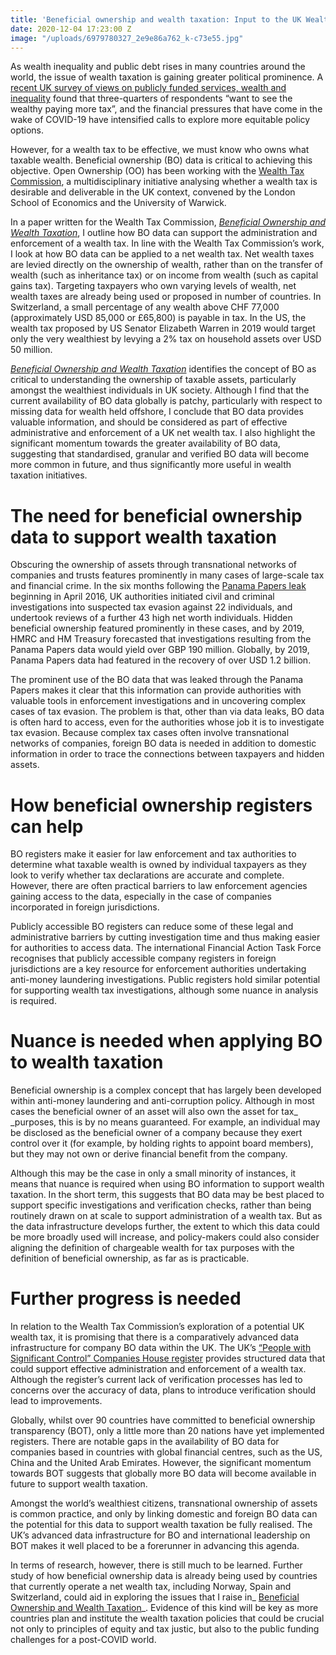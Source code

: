 ```yaml
---
title: 'Beneficial ownership and wealth taxation: Input to the UK Wealth Tax Commission'
date: 2020-12-04 17:23:00 Z
image: "/uploads/6979780327_2e9e86a762_k-c73e55.jpg"
---
```


As wealth inequality and public debt rises in many countries around the world, the issue of wealth taxation is gaining greater political prominence. A [recent UK survey of views on publicly funded services, wealth and inequality](https://www.taxjustice.uk/blog/new-poll-reveals-concern-about-the-state-of-public-services-and-support-for-higher-taxes-on-wealth) found that three-quarters of respondents “want to see the wealthy paying more tax”, and the financial pressures that have come in the wake of COVID-19 have intensified calls to explore more equitable policy options.

However, for a wealth tax to be effective, we must know who owns what taxable wealth. Beneficial ownership (BO) data is critical to achieving this objective. Open Ownership (OO) has been working with the [Wealth Tax Commission](https://www.ukwealth.tax/), a multidisciplinary initiative analysing whether a wealth tax is desirable and deliverable in the UK context, convened by the London School of Economics and the University of Warwick.

In a paper written for the Wealth Tax Commission, _[Beneficial Ownership and Wealth Taxation](https://www.wealthandpolicy.com/wp/BP124_BeneficialOwnership.pdf)_, I outline how BO data can support the administration and enforcement of a wealth tax. In line with the Wealth Tax Commission’s work, I look at how BO data can be applied to a net wealth tax. Net wealth taxes are levied directly on the ownership of wealth, rather than on the transfer of wealth (such as inheritance tax) or on income from wealth (such as capital gains tax). Targeting taxpayers who own varying levels of wealth, net wealth taxes are already being used or proposed in number of countries. In Switzerland, a small percentage of any wealth above CHF 77,000 (approximately USD 85,000 or £65,800) is payable in tax. In the US, the wealth tax proposed by US Senator Elizabeth Warren in 2019 would target only the very wealthiest by levying a 2% tax on household assets over USD 50 million.

_[Beneficial Ownership and Wealth Taxation](https://www.wealthandpolicy.com/wp/BP124_BeneficialOwnership.pdf)_ identifies the concept of BO as critical to understanding the ownership of taxable assets, particularly amongst the wealthiest individuals in UK society. Although I find that the current availability of BO data globally is patchy, particularly with respect to missing data for wealth held offshore, I conclude that BO data provides valuable information, and should be considered as part of effective administrative and enforcement of a UK net wealth tax. I also highlight the significant momentum towards the greater availability of BO data, suggesting that standardised, granular and verified BO data will become more common in future, and thus significantly more useful in wealth taxation initiatives.


# The need for beneficial ownership data to support wealth taxation

Obscuring the ownership of assets through transnational networks of companies and trusts features prominently in many cases of large-scale tax and financial crime. In the six months following the [Panama Papers leak](https://www.icij.org/investigations/panama-papers/#_ga=2.20648186.393112516.1606988219-464847978.1600705333) beginning in April 2016, UK authorities initiated civil and criminal investigations into suspected tax evasion against 22 individuals, and undertook reviews of a further 43 high net worth individuals. Hidden beneficial ownership featured prominently in these cases, and by 2019, HMRC and HM Treasury forecasted that investigations resulting from the Panama Papers data would yield over GBP 190 million. Globally, by 2019, Panama Papers data had featured in the recovery of over USD 1.2 billion.

The prominent use of the BO data that was leaked through the Panama Papers makes it clear that this information can provide authorities with valuable tools in enforcement investigations and in uncovering complex cases of tax evasion. The problem is that, other than via data leaks, BO data is often hard to access, even for the authorities whose job it is to investigate tax evasion. Because complex tax cases often involve transnational networks of companies, foreign BO data is needed in addition to domestic information in order to trace the connections between taxpayers and hidden assets. 


# How beneficial ownership registers can help

BO registers make it easier for law enforcement and tax authorities to determine what taxable wealth is owned by individual taxpayers as they look to verify whether tax declarations are accurate and complete. However, there are often practical barriers to law enforcement agencies gaining access to the data, especially in the case of companies incorporated in foreign jurisdictions. 

Publicly accessible BO registers can reduce some of these legal and administrative barriers by cutting investigation time and thus making easier for authorities to access data. The international Financial Action Task Force recognises that publicly accessible company registers in foreign jurisdictions are a key resource for enforcement authorities undertaking anti-money laundering investigations. Public registers hold similar potential for supporting wealth tax investigations, although some nuance in analysis is required.


# Nuance is needed when applying BO to wealth taxation

Beneficial ownership is a complex concept that has largely been developed within anti-money laundering and anti-corruption policy. Although in most cases the beneficial owner of an asset will also own the asset for tax_ _purposes, this is by no means guaranteed. For example, an individual may be disclosed as the beneficial owner of a company because they exert control over it (for example, by holding rights to appoint board members), but they may not own or derive financial benefit from the company. 

Although this may be the case in only a small minority of instances, it means that nuance is required when using BO information to support wealth taxation. In the short term, this suggests that BO data may be best placed to support specific investigations and verification checks, rather than being routinely drawn on at scale to support administration of a wealth tax. But as the data infrastructure develops further, the extent to which this data could be more broadly used will increase, and policy-makers could also consider aligning the definition of chargeable wealth for tax purposes with the definition of beneficial ownership, as far as is practicable.


# Further progress is needed

In relation to the Wealth Tax Commission’s exploration of a potential UK wealth tax, it is promising that there is a comparatively advanced data infrastructure for company BO data within the UK. The UK’s [“People with Significant Control” Companies House register](https://www.gov.uk/government/news/people-with-significant-control-companies-house-register-goes-live) provides structured data that could support effective administration and enforcement of a wealth tax. Although the register’s current lack of verification processes has led to concerns over the accuracy of data, plans to introduce verification should lead to improvements.

Globally, whilst over 90 countries have committed to beneficial ownership transparency (BOT), only a little more than 20 nations have yet implemented registers. There are notable gaps in the availability of BO data for companies based in countries with global financial centres, such as the US, China and the United Arab Emirates. However, the significant momentum towards BOT suggests that globally more BO data will become available in future to support wealth taxation.

Amongst the world’s wealthiest citizens, transnational ownership of assets is common practice, and only by linking domestic and foreign BO data can the potential for this data to support wealth taxation be fully realised. The UK’s advanced data infrastructure for BO and international leadership on BOT makes it well placed to be a forerunner in advancing this agenda. 

In terms of research, however, there is still much to be learned. Further study of how beneficial ownership data is already being used by countries that currently operate a net wealth tax, including Norway, Spain and Switzerland, could aid in exploring the issues that I raise in_ [Beneficial Ownership and Wealth Taxation](https://www.wealthandpolicy.com/wp/BP124_BeneficialOwnership.pdf)_. Evidence of this kind will be key as more countries plan and institute the wealth taxation policies that could be crucial not only to principles of equity and tax justic, but also to the public funding challenges for a post-COVID world.
